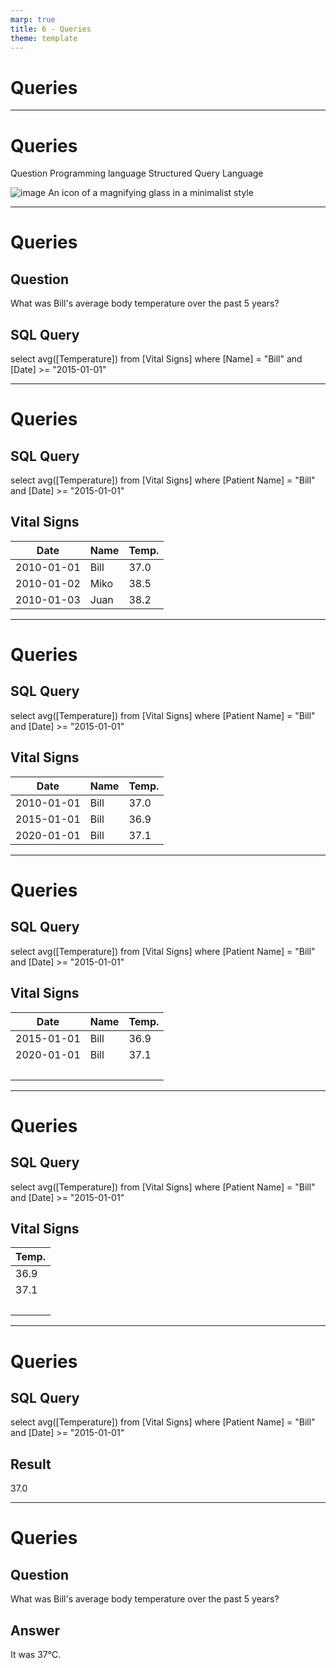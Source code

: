 ```yaml
---
marp: true
title: 6 - Queries
theme: template
---
```


<!-- _class: title-only -->

# Queries

---

<!-- _class: title-two-content-left -->

# Queries

Question
Programming language
Structured Query Language

![image An icon of a magnifying glass in a minimalist style](images/placeholder.png)

---

<!-- _class: title-two-content-comparison -->

# Queries

## Question

What was Bill's average 
body temperature 
over the past 5 years?

## SQL Query

select avg([Temperature])
from [Vital Signs]
where [Name] = "Bill"
and [Date] >= "2015-01-01"

---

<!-- _class: title-two-content-comparison -->

# Queries

## SQL Query

select avg([Temperature])
from [Vital Signs]
where [Patient Name] = "Bill"
and [Date] >= "2015-01-01"

## Vital Signs

| Date       | Name | Temp. |
| ---------- | ---- | ----- |
| 2010-01-01 | Bill | 37.0  |
| 2010-01-02 | Miko | 38.5  |
| 2010-01-03 | Juan | 38.2  | 


---

<!-- _class: title-two-content-comparison -->

# Queries

## SQL Query

select avg([Temperature])
from [Vital Signs]
where [Patient Name] = "Bill"
and [Date] >= "2015-01-01"

## Vital Signs

| Date       | Name | Temp. |
| ---------- | ---- | ----- |
| 2010-01-01 | Bill | 37.0  |
| 2015-01-01 | Bill | 36.9  |
| 2020-01-01 | Bill | 37.1  | 

---

<!-- _class: title-two-content-comparison -->

# Queries

## SQL Query

select avg([Temperature])
from [Vital Signs]
where [Patient Name] = "Bill"
and [Date] >= "2015-01-01"

## Vital Signs
| Date       | Name   | Temp.  |
| ---------- | ----   | ------ |
| 2015-01-01 | Bill   | 36.9   |
| 2020-01-01 | Bill   | 37.1   |
| &nbsp;     | &nbsp; | &nbsp; | 


---

<!-- _class: title-two-content-comparison -->

# Queries

## SQL Query

select avg([Temperature])
from [Vital Signs]
where [Patient Name] = "Bill"
and [Date] >= "2015-01-01"

## Vital Signs

| Temp.  |
| ------ |
| 36.9   |
| 37.1   |
| &nbsp; | 

---

<!-- _class: title-two-content-comparison -->

# Queries

## SQL Query

select avg([Temperature])
from [Vital Signs]
where [Patient Name] = "Bill"
and [Date] >= "2015-01-01"

## Result

37.0

---

<!-- _class: title-two-content-comparison -->

# Queries

## Question
What was Bill's average body temperature over the past 
5 years?

## Answer
It was 37°C.
